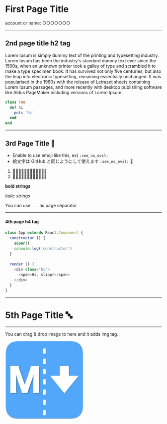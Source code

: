 # First Page Title

<p class="text-center">account or name: ○○○○○○○</p>

----

<h2 class="title-header">2nd page title h2 tag</h2>

Lorem Ipsum is simply dummy text of the printing and typesetting industry. Lorem Ipsum has been the industry's standard dummy text ever since the 1500s, when an unknown printer took a galley of type and scrambled it to make a type specimen book. It has survived not only five centuries, but also the leap into electronic typesetting, remaining essentially unchanged. It was popularised in the 1960s with the release of Letraset sheets containing Lorem Ipsum passages, and more recently with desktop publishing software like Aldus PageMaker including versions of Lorem Ipsum.

```ruby
class Foo
  def hi
    puts 'hi'
  end
end
```

---

## 3rd Page Title  :see_no_evil:

- Enable to use emoji like this, ex) `:see_no_evil:`
- 絵文字は GitHub と同じようにして使えます `:see_no_evil:` :see_no_evil:

1. :tada::tada::tada::tada::tada::tada::confetti_ball::confetti_ball::confetti_ball::confetti_ball::confetti_ball::confetti_ball:
2. :christmas_tree::santa::gift::christmas_tree::santa::gift::christmas_tree::santa::gift::christmas_tree::santa::gift:

**bold strings**

*italic strings*

You can use `---` as page separator

---

<h4 class=""> 4th page h4 tag</h3>

```js
class App extends React.Component {
  constructor () {
    super()
    console.log('constructor')
  }

  render () {
    <div class="hi">
      <span>Hi, slippr</span>
    </div>
  }
}
```

----

# 5th Page Title :abc:

----

You can drag & drop image to here and it adds img tag.

<img src="../assets/images/icons/png/256x256.png" height="50%" width="50%" alt="256x256.png">
